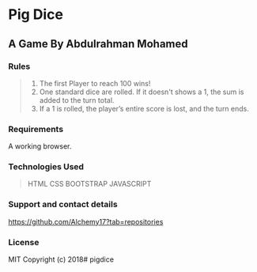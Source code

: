 # Pig Dice

## A Game By Abdulrahman Mohamed

### Rules
> 1. The first Player to reach 100 wins!
>2. One standard dice are rolled. If it doesn't shows a 1, the sum is added to the turn total.
>3. If a 1 is rolled, the player’s entire score is lost, and the turn ends.

### Requirements

A working browser.

### Technologies Used
>HTML
>CSS
>BOOTSTRAP
>JAVASCRIPT
### Support and contact details

https://github.com/Alchemy17?tab=repositories

### License

MIT Copyright (c) 2018# pigdice
